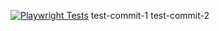 [![Playwright Tests](https://github.com/MRichforth/TS-Playwright-Boilerplate/actions/workflows/playwright.yml/badge.svg?branch=main)](https://github.com/MRichforth/TS-Playwright-Boilerplate/actions/workflows/playwright.yml)
test-commit-1
test-commit-2
